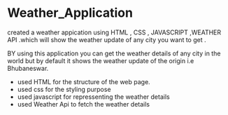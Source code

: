 # Weather_Application
created a weather appication using  HTML , CSS , JAVASCRIPT ,WEATHER API .which will show the weather update of any city you want to get .
<p>BY using this application you can get the weather details of any city in the world but by default it shows the weather update of the origin i.e Bhubaneswar.</p>
<ul>
  <li>
    used HTML for the structure of the web page.
  </li>
  <li>
    used css for the styling purpose
  </li>
  <li>
    used javascript for repressenting the weather details
  </li>
  <li> used Weather Api to fetch the weather details </li>
</ul>

